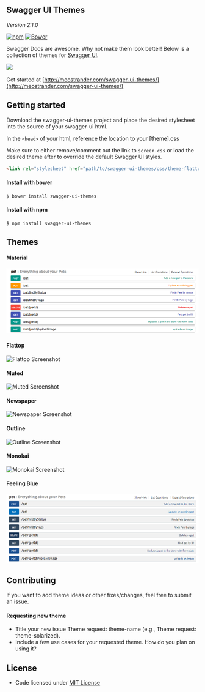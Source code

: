 ## Swagger UI Themes

*Version 2.1.0*

[![npm](https://img.shields.io/npm/v/swagger-ui-themes.svg?style=flat-square)](https://www.npmjs.com/package/swagger-ui-themes)
[![Bower](https://img.shields.io/bower/v/swagger-ui-themes.svg?style=flat-square)](https://github.com/ostranme/swagger-ui-themes)

Swagger Docs are awesome. Why not make them look better! Below is a collection of themes for [Swagger UI](http://swagger.io/swagger-ui/).

![](https://media2.giphy.com/media/62PP2yEIAZF6g/200.gif)

Get started at [http://meostrander.com/swagger-ui-themes/](http://meostrander.com/swagger-ui-themes/)

## Getting started

Download the swagger-ui-themes project and place the desired stylesheet into the source of your swagger-ui html.

In the `<head>` of your html, reference the location to your [theme].css

Make sure to either remove/comment out the link to `screen.css` or load the desired theme after to override the default Swagger UI styles.

```html
<link rel="stylesheet" href="path/to/swagger-ui-themes/css/theme-flattop.css">
```
#### Install with bower

```shell
$ bower install swagger-ui-themes
```

#### Install with npm

```shell
$ npm install swagger-ui-themes
```

## Themes

#### Material
![Material Screenshot](screenshots/material.png)

#### Flattop
![Flattop Screenshot](https://github.com/ostranme/swagger-ui-themes/blob/master/screenshots/flattop.png)

#### Muted
![Muted Screenshot](https://github.com/ostranme/swagger-ui-themes/blob/master/screenshots/muted.png)

#### Newspaper
![Newspaper Screenshot](https://github.com/ostranme/swagger-ui-themes/blob/master/screenshots/newspaper.png)

#### Outline
![Outline Screenshot](https://github.com/ostranme/swagger-ui-themes/blob/master/screenshots/outline.png)

#### Monokai
![Monokai Screenshot](https://github.com/ostranme/swagger-ui-themes/blob/master/screenshots/monokai.png)

#### Feeling Blue
![Feeling Blue Screenshot](https://github.com/ostranme/swagger-ui-themes/blob/master/screenshots/feeling-blue.png)

## Contributing

If you want to add theme ideas or other fixes/changes, feel free to submit an issue.

#### Requesting new theme

- Title your new issue Theme request: theme-name (e.g., Theme request: theme-solarized).
- Include a few use cases for your requested theme. How do you plan on using it?

## License

- Code licensed under [MIT License](http://opensource.org/licenses/mit-license.html)
